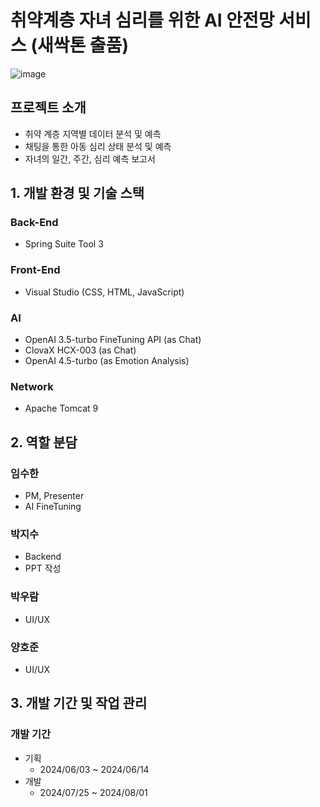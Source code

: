 # 취약계층 자녀 심리를 위한 AI 안전망 서비스 (새싹톤 출품)
![image](https://github.com/user-attachments/assets/6d35e995-d5d1-4f27-aa2f-d6052a195d77)

## 프로젝트 소개
- 취약 계층 지역별 데이터 분석 및 예측
- 채팅을 통한 아동 심리 상태 분석 및 예측
- 자녀의 일간, 주간, 심리 예측 보고서

## 1. 개발 환경 및 기술 스택
### Back-End
- Spring Suite Tool 3
  
### Front-End
- Visual Studio (CSS, HTML, JavaScript)

### AI
- OpenAI 3.5-turbo FineTuning API (as Chat)
- ClovaX HCX-003 (as Chat)
- OpenAI 4.5-turbo (as Emotion Analysis)

### Network
- Apache Tomcat 9

## 2. 역할 분담
### 임수한
- PM, Presenter
- AI FineTuning

### 박지수
- Backend
- PPT 작성

### 박우람
- UI/UX

### 양호준
- UI/UX

## 3. 개발 기간 및 작업 관리
### 개발 기간
- 기획
  - 2024/06/03 ~ 2024/06/14
- 개발
  - 2024/07/25 ~ 2024/08/01
